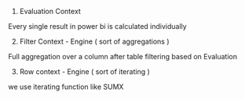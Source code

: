 
1. Evaluation Context

Every single result in power bi is calculated individually


2. Filter Context - Engine ( sort of aggregations )

Full aggregation over a column after table filtering based on Evaluation

3. Row context - Engine ( sort of iterating )

we use iterating function like SUMX
